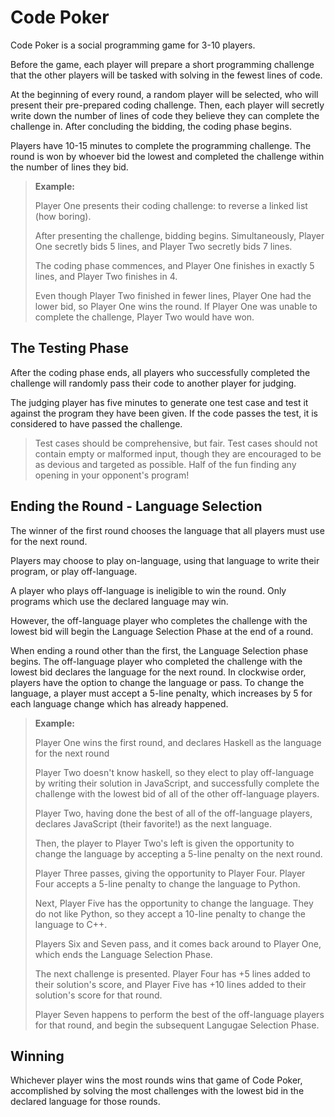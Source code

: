 # Code Poker

Code Poker is a social programming game for 3-10 players.

Before the game, each player will prepare a short programming challenge that
the other players will be tasked with solving in the fewest lines of code.

At the beginning of every round, a random player will be selected,
who will present their pre-prepared coding challenge.
Then, each player will secretly write down the number of lines of code they
believe they can complete the challenge in. After concluding the bidding, the coding phase begins.

Players have 10-15 minutes to complete the programming challenge.
The round is won by whoever bid the lowest and completed the challenge within the number of lines they bid. 
> **Example:**
>
> Player One presents their coding challenge: to reverse a linked list (how boring).
>
> After presenting the challenge, bidding begins. 
> Simultaneously, Player One secretly bids 5 lines, and Player Two secretly bids 7 lines.
>
> The coding phase commences, and Player One finishes in exactly 5 lines, and Player Two finishes in 4.
>
> Even though Player Two finished in fewer lines, Player One had the lower bid, so Player One wins the round. If Player One was unable to complete the challenge, Player Two would have won.  

## The Testing Phase

After the coding phase ends, all players who successfully
completed the challenge will randomly pass their code to another player for judging.

The judging player has five minutes to generate one test case and test it against the program they have been given. If the code passes the test, it is considered to have passed the challenge.

> Test cases should be comprehensive, but fair. 
> Test cases should not contain empty or malformed input, though they are encouraged to be as devious and targeted as possible. Half of the fun finding any opening in your opponent's program!

## Ending the Round - Language Selection

The winner of the first round chooses the language that
all players must use for the next round.

Players may choose to play on-language, using that language to write their program, or play off-language.

A player who plays off-language is ineligible to win the round. Only programs which use the declared language may win.

However, the off-language player who completes the challenge with the lowest bid will begin the Language Selection Phase at the end of a round.

When ending a round other than the first, the Language Selection phase begins. The off-language player who completed the challenge with the lowest bid declares the language for the next round. In clockwise order, players have the option to change the language or pass. To change the language, a player must accept a 5-line penalty, which increases by 5 for each language change which has already happened. 
> **Example:**
>
> Player One wins the first round, and declares Haskell as the language for the next round
>
> Player Two doesn't know haskell, so they elect to play off-language by writing their solution in JavaScript, and successfully complete the challenge with the lowest bid of all of the other off-language players.
>
> Player Two, having done the best of all of the off-language players, declares JavaScript (their favorite!) as the next language.
> 
> Then, the player to Player Two's left is given the opportunity to change the language by accepting a 5-line penalty on the next round.
> 
> Player Three passes, giving the opportunity to Player Four.
> Player Four accepts a 5-line penalty to change the language to Python.
>
> Next, Player Five has the opportunity to change the language. They do not like Python, so they accept a 10-line penalty to change the language to C++.
>
> Players Six and Seven pass, and it comes back around to Player One, which ends the Language Selection Phase.
>
> The next challenge is presented. Player Four has +5 lines added to their solution's score, and Player Five has +10 lines added to their solution's score for that round.
>
> Player Seven happens to perform the best of the off-language players for that round, and begin the subsequent Langugae Selection Phase.

## Winning

Whichever player wins the most rounds wins that game of Code Poker, accomplished by solving the most challenges with the lowest bid in the declared language for those rounds.

